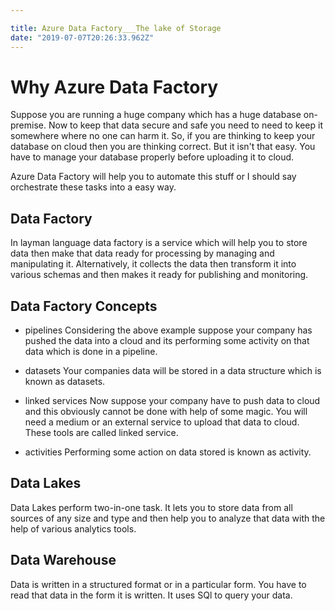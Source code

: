 ```yaml
---

title: Azure Data Factory___The lake of Storage
date: "2019-07-07T20:26:33.962Z"
---
```


# Why Azure Data Factory
Suppose you are running a huge company which has a huge database on-premise. Now to keep that data secure and safe you need to need to keep it somewhere where no one can harm it. So, if you are thinking to keep your database on cloud then you are thinking correct. But it isn't that easy. You have to manage your database properly before uploading it to cloud.

Azure Data Factory will help you to automate this stuff or I should say orchestrate these tasks into a easy way.

## Data Factory
In layman language data factory is a service which will help you to store data then make that data ready for processing by managing and manipulating it.
Alternatively, it collects the data then transform it into various schemas and then makes it ready for publishing and monitoring.

## Data Factory Concepts

- pipelines
Considering the above example suppose your company has pushed the data into a cloud and its performing some activity on that data which is done in a pipeline.

- datasets
Your companies data will be stored in a data structure which is known as datasets.

- linked services
Now suppose your company have to push data to cloud and this obviously cannot be done with help of some magic. You will need a medium or an external service to upload that data to cloud. These tools are called linked service.

- activities
Performing some action on data stored is known as activity.

## Data Lakes
Data Lakes perform two-in-one task. It lets you to store data from all sources of any size and type and then help you to analyze that data with the help of various analytics tools.

## Data Warehouse
Data is written in a structured format or in a particular form. You have to read that data in the form it is written. It uses SQl to query your data.